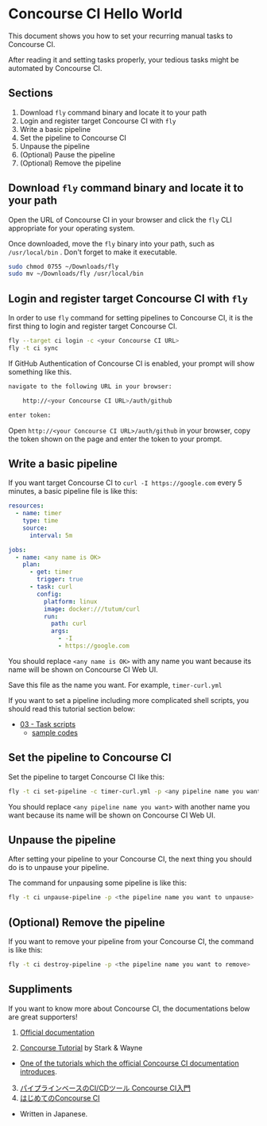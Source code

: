 # Concourse CI Hello World

This document shows you how to set your recurring manual tasks to Concourse CI.

After reading it and setting tasks properly, your tedious tasks might be automated by Concourse CI.

## Sections

1. Download `fly` command binary and locate it to your path
2. Login and register target Concourse CI with `fly`
3. Write a basic pipeline
4. Set the pipeline to Concourse CI
5. Unpause the pipeline
6. (Optional) Pause the pipeline
7. (Optional) Remove the pipeline

## Download `fly` command binary and locate it to your path

Open the URL of Concourse CI in your browser and click the `fly` CLI appropriate for your operating system.

Once downloaded, move the `fly` binary into your path, such as `/usr/local/bin` . Don't forget to make it executable.

```bash
sudo chmod 0755 ~/Downloads/fly
sudo mv ~/Downloads/fly /usr/local/bin
```

## Login and register target Concourse CI with `fly`

In order to use `fly` command for setting pipelines to Concourse CI, it is the first thing to login and register target Concourse CI.

```bash
fly --target ci login -c <your Concourse CI URL>
fly -t ci sync
```

If GitHub Authentication of Concourse CI is enabled, your prompt will show something like this.

```bash
navigate to the following URL in your browser:

    http://<your Concourse CI URL>/auth/github

enter token:
```

Open `http://<your Concourse CI URL>/auth/github` in your browser, copy the token shown on the page and enter the token to your prompt.

## Write a basic pipeline

If you want target Concourse CI to `curl -I https://google.com` every 5 minutes, a basic pipeline file is like this:

```yaml
resources:
  - name: timer
    type: time
    source:
      interval: 5m

jobs:
  - name: <any name is OK>
    plan:
      - get: timer
        trigger: true
      - task: curl
        config:
          platform: linux
          image: docker:///tutum/curl
          run:
            path: curl
            args:
              - -I
              - https://google.com
```

You should replace `<any name is OK>` with any name you want because its name will be shown on Concourse CI Web UI.

Save this file as the name you want. For example, `timer-curl.yml`

If you want to set a pipeline including more complicated shell scripts, you should read this tutorial section below:

- [03 - Task scripts](https://github.com/starkandwayne/concourse-tutorial#03---task-scripts)
  - [sample codes](https://github.com/starkandwayne/concourse-tutorial/tree/master/03_task_scripts)

## Set the pipeline to Concourse CI

Set the pipeline to target Concourse CI like this:

```bash
fly -t ci set-pipeline -c timer-curl.yml -p <any pipeline name you want>
```

You should replace `<any pipeline name you want>` with another name you want because its name will be shown on Concourse CI Web UI.

## Unpause the pipeline

After setting your pipeline to your Concourse CI, the next thing you should do is to unpause your pipeline.

The command for unpausing some pipeline is like this:

```bash
fly -t ci unpause-pipeline -p <the pipeline name you want to unpause>
```

## (Optional) Remove the pipeline

If you want to remove your pipeline from your Concourse CI, the command is like this:

```bash
fly -t ci destroy-pipeline -p <the pipeline name you want to remove>
```

## Suppliments

If you want to know more about Concourse CI, the documentations below are great supporters!

1. [Official documentation](https://concourse.ci/introduction.html)

2. [Concourse Tutorial](https://github.com/starkandwayne/concourse-tutorial) by Stark & Wayne
  - [One of the tutorials which the official Concourse CI documentation introduces](https://concourse.ci/tutorials.html).

3. [パイプラインベースのCI/CDツール Concourse CI入門](https://blog.ik.am/entries/379)
4. [はじめてのConcourse CI](https://blog.ik.am/entries/380)
  - Written in Japanese.
